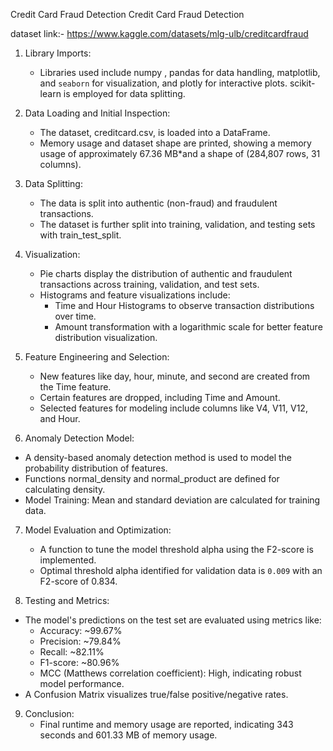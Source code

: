Credit Card Fraud Detection
Credit Card Fraud Detection


dataset link:-  https://www.kaggle.com/datasets/mlg-ulb/creditcardfraud


1. Library Imports:
   - Libraries used include numpy , pandas for data handling, matplotlib, and `seaborn` for visualization, and plotly for interactive plots. scikit-learn is employed for data splitting.

2. Data Loading and Initial Inspection:
   - The dataset, creditcard.csv, is loaded into a DataFrame.
   - Memory usage and dataset shape are printed, showing a memory usage of approximately 67.36 MB*and a shape of  (284,807 rows, 31 columns).

3. Data Splitting:
   - The data is split into authentic (non-fraud) and fraudulent transactions.
   - The dataset is further split into training, validation, and testing sets with train_test_split.

4. Visualization:
   - Pie charts display the distribution of authentic and fraudulent transactions across training, validation, and test sets.
   - Histograms and feature visualizations include:
     - Time and Hour Histograms to observe transaction distributions over time.
     - Amount transformation with a logarithmic scale for better feature distribution visualization.

5. Feature Engineering and Selection:
   - New features like day, hour, minute, and second are created from the Time feature.
   - Certain features are dropped, including Time and Amount.
   - Selected features for modeling include columns like V4, V11, V12, and Hour.

 6. Anomaly Detection Model:
   - A density-based anomaly detection method is used to model the probability distribution of features.
   - Functions normal_density and normal_product are defined for calculating density.
   - Model Training: Mean and standard deviation are calculated for training data.

7. Model Evaluation and Optimization:
   - A function to tune the model threshold alpha using the F2-score is implemented.
   - Optimal threshold  alpha  identified for validation data is `0.009` with an F2-score of 0.834.

 8. Testing and Metrics:
   - The model's predictions on the test set are evaluated using metrics like:
     - Accuracy: ~99.67%
     - Precision: ~79.84%
     - Recall: ~82.11%
     - F1-score: ~80.96%
     - MCC (Matthews correlation coefficient): High, indicating robust model performance.
   - A Confusion Matrix visualizes true/false positive/negative rates.

9. Conclusion:
   - Final runtime and memory usage are reported, indicating  343 seconds  and  601.33 MB  of memory usage.
